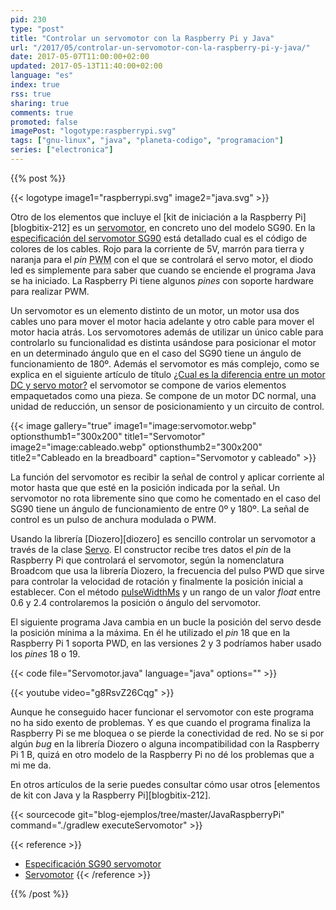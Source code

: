 ```yaml
---
pid: 230
type: "post"
title: "Controlar un servomotor con la Raspberry Pi y Java"
url: "/2017/05/controlar-un-servomotor-con-la-raspberry-pi-y-java/"
date: 2017-05-07T11:00:00+02:00
updated: 2017-05-13T11:40:00+02:00
language: "es"
index: true
rss: true
sharing: true
comments: true
promoted: false
imagePost: "logotype:raspberrypi.svg"
tags: ["gnu-linux", "java", "planeta-codigo", "programacion"]
series: ["electronica"]
---
```


{{% post %}}

{{< logotype image1="raspberrypi.svg" image2="java.svg" >}}

Otro de los elementos que incluye el [kit de iniciación a la Raspberry Pi][blogbitix-212] es un [servomotor](https://es.wikipedia.org/wiki/Servomotor), en concreto uno del modelo SG90. En la [especificación del servomotor SG90](http://akizukidenshi.com/download/ds/towerpro/SG90_a.pdf) está detallado cual es el código de colores de los cables. Rojo para la corriente de 5V, marrón para tierra y naranja para el _pin_ <abbr title="Pulse Width Modulated">PWM</abbr> con el que se controlará el servo motor, el diodo led es simplemente para saber que cuando se enciende el programa Java se ha iniciado. La Raspberry Pi tiene algunos _pines_ con soporte hardware para realizar PWM.

Un servomotor es un elemento distinto de un motor, un motor usa dos cables uno para mover el motor hacia adelante y otro cable para mover el motor hacia atrás. Los servomotores además de utilizar un único cable para controlarlo su funcionalidad es distinta usándose para posicionar el motor en un determinado ángulo que en el caso del SG90 tiene un ángulo de funcionamiento de 180º. Además el servomotor es más complejo, como se explica en el siguiente artículo de título [¿Cual es la diferencia entre un motor DC y servo motor?](http://handyboard.com/hb/faq/hardware-faqs/dc-vs-servo/) el servomotor se compone de varios elementos empaquetados como una pieza. Se compone de un motor DC normal, una unidad de reducción, un sensor de posicionamiento y un circuito de control.

{{< image
    gallery="true"
    image1="image:servomotor.webp" optionsthumb1="300x200" title1="Servomotor"
    image2="image:cableado.webp" optionsthumb2="300x200" title2="Cableado en la breadboard"
    caption="Servomotor y cableado" >}}

La función del servomotor es recibir la señal de control y aplicar corriente al motor hasta que que esté en la posición indicada por la señal. Un servomotor no rota libremente sino que como he comentado en el caso del SG90 tiene un ángulo de funcionamiento de entre 0º y 180º. La señal de control es un pulso de anchura modulada o PWM.

Usando la librería [Diozero][diozero] es sencillo controlar un servomotor a través de la clase [Servo](http://static.javadoc.io/com.diozero/diozero-core/0.9/com/diozero/sandpit/Servo.html). El constructor recibe tres datos el _pin_ de la Raspberry Pi que controlará el servomotor, según la nomenclatura Broadcom que usa la librería Diozero, la frecuencia del pulso PWD que sirve para controlar la velocidad de rotación y finalmente la posición inicial a establecer. Con el método [pulseWidthMs](http://static.javadoc.io/com.diozero/diozero-core/0.9/com/diozero/sandpit/Servo.html#getPulseWidthMs--) y un rango de un valor _float_ entre 0.6 y 2.4 controlaremos la posición o ángulo del servomotor.

El siguiente programa Java cambia en un bucle la posición del servo desde la posición mínima a la máxima. En él he utilizado el _pin_ 18 que en la Raspberry Pi 1 soporta PWD, en las versiones 2 y 3 podríamos haber usado los _pines_ 18 o 19.

{{< code file="Servomotor.java" language="java" options="" >}}


{{< youtube video="g8RsvZ26Cqg" >}}

Aunque he conseguido hacer funcionar el servomotor con este programa no ha sido exento de problemas. Y es que cuando el programa finaliza la Raspberry Pi se me bloquea o se pierde la conectividad de red. No se si por algún _bug_ en la librería Diozero o alguna incompatibilidad con la Raspberry Pi 1 B, quizá en otro modelo de la Raspberry Pi no dé los problemas que a mi me da.

En otros artículos de la serie puedes consultar cómo usar otros [elementos de kit con Java y la Raspberry Pi][blogbitix-212].

{{< sourcecode git="blog-ejemplos/tree/master/JavaRaspberryPi" command="./gradlew executeServomotor" >}}

{{< reference >}}
* [Especificación SG90 servomotor](http://akizukidenshi.com/download/ds/towerpro/SG90_a.pdf)
* [Servomotor](https://es.wikipedia.org/wiki/Servomotor)
{{< /reference >}}

{{% /post %}}
